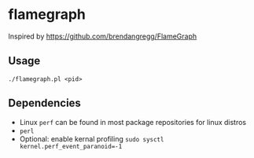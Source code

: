 # flamegraph
Inspired by https://github.com/brendangregg/FlameGraph

## Usage
```
./flamegraph.pl <pid>
```

## Dependencies
- Linux `perf` can be found in most package repositories for linux distros
- `perl`
- Optional: enable kernal profiling `sudo sysctl kernel.perf_event_paranoid=-1`
